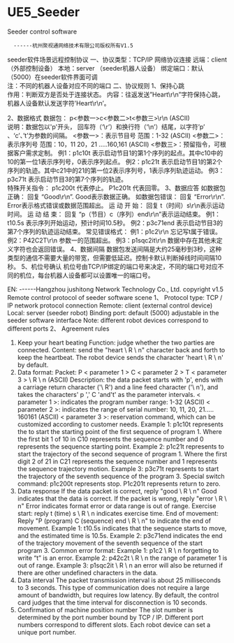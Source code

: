# UE5_Seeder
Seeder control software


      ------杭州聚视通网络技术有限公司版权所有V1.5
seeder软件场景远程控制协议
一、协议类型：TCP/IP 网络协议连接
远端：client （外部控制设备）
本地：server （seeder机器人设备）
绑定端口：默认（5000）在seeder软件界面可调  
注：不同的机器人设备对应不同的端口
二、协议规则
1、保持心跳  
作用：判断双方是否处于连接状态。
内容：往返发送”Heart\r\n”字符保持心跳，机器人设备默认发送字符’Heart\r\n’。

2、数据格式
数据包：  p<参数一>c<参数二>t<参数三>\r\n     (ASCII)  
说明：数据包以'p'开头， 回车符（‘\r’）和换行符（‘\n’）结尾，以字符’p’ 、‘c’、’t’为参数的间隔。
<参数一>：表示节目号 范围：1-32  (ASCII)
<参数二>：表示序列号 范围：10，11    20，21 .....160,161 (ASCII)
<参数三>：预留指令，可根据客户需求定制。
例1：p1c10t  表示启动节目1的第1个序列的起点。其中c10中的10的第一位1表示序列号，0表示序列起点。
例2：p1c21t  表示启动节目1的第2个序列的轨迹。其中c21中的21的第一位2表示序列号，1表示序列轨迹运动。
例3：p3c71t  表示启动节目3的第7个序列的轨迹。  
特殊开关指令： p1c200t 代表停止。
                   P1c201t 代表回零。
3、数据应答
如数据包正确： 回复 “Good\r\n”.   Good表示数据正确。
      如数据包错误： 回复 “Error\r\n”.  Error表示格式错误或数据范围超出。
      运 动  开 始：  回复 t（时间）s\r\n表示运动时间。
      运 动  结 束：  回复 “p（节目）c（序列）end\r\n”表示运动结束。
      例1：t10.5s   表示序列开始运动，预计时间10.5秒。
      例2：p3c71end  表示启动节目3的第7个序列的轨迹运动结束。
常见错误格式：
例1：p1c2\r\n    忘记写t属于错误。
例2：P42C2T\r\n  参数一的范围超出。
例3：p1sqc2it\r\n 数据中存在其他未定义字符也会返回错误。
4、数据间隔
数据包发送间隔是大约25毫秒到3秒，这种类型的通信不需要大量的带宽，但需要低延迟。控制卡默认判断掉线时间间隔10秒。
5、机位号确认
机位号由TCP/IP绑定的端口号来决定，不同的端口号对应不同的机位，每台机器人设备都可以设置唯一的端口号。



EN:
------Hangzhou jushitong Network Technology Co., Ltd. copyright v1.5
Remote control protocol of seeder software scene
1、 Protocol type: TCP / IP network protocol connection
Remote: client (external control device)
Local: server (seeder robot)
Binding port: default (5000) adjustable in the seeder software interface
Note: different robot devices correspond to different ports
2、 Agreement rules
1. Keep your heart beating
Function: judge whether the two parties are connected.
Content: send the "heart \ R \ n" character back and forth to keep the heartbeat. The robot device sends the character 'heart \ R \ n' by default.
2. Data format:
Packet: P < parameter 1 > C < parameter 2 > T < parameter 3 > \ R \ n (ASCII)
Description: the data packet starts with 'p', ends with a carriage return character ('\ R') and a line feed character ('\ n'), and takes the characters' p ',' C 'and't' as the parameter intervals.
< parameter 1 >: indicates the program number range: 1-32 (ASCII)
< parameter 2 >: indicates the range of serial number: 10, 11, 20, 21..... 160161 (ASCII)
< parameter 3 >: reservation command, which can be customized according to customer needs.
Example 1: p1c10t represents the to start the starting point of the first sequence of program 1. Where the first bit 1 of 10 in C10 represents the sequence number and 0 represents the sequence starting point.
Example 2: p1c21t represents to start the trajectory of the second sequence of program 1. Where the first digit 2 of 21 in C21 represents the sequence number and 1 represents the sequence trajectory motion.
Example 3: p3c71t represents to start the trajectory of the seventh sequence of the program 3.
Special switch command: p1c200t represents stop.
P1c201t represents return to zero.
3. Data response
If the data packet is correct, reply "good \ R \ n" Good indicates that the data is correct.
If the packet is wrong, reply "error \ R \ n" Error indicates format error or data range is out of range.
Exercise start: reply t (time) s \ R \ n indicates exercise time.
End of movement: Reply "P (program) C (sequence) end \ R \ n" to indicate the end of movement.
Example 1: t10.5s indicates that the sequence starts to move, and the estimated time is 10.5s.
Example 2: p3c71end indicates the end of the trajectory movement of the seventh sequence of the start program 3.
Common error format:
Example 1: p1c2 \ R \ n forgetting to write “t” is an error.
Example 2: p42c2t \ R \ n the range of parameter 1 is out of range.
Example 3: p1sqc2it \ R \ n an error will also be returned if there are other undefined characters in the data.
4. Data interval
The packet transmission interval is about 25 milliseconds to 3 seconds. This type of communication does not require a large amount of bandwidth, but requires low latency. By default, the control card judges that the time interval for disconnection is 10 seconds.
5. Confirmation of machine position number
The slot number is determined by the port number bound by TCP / IP. Different port numbers correspond to different slots. Each robot device can set a unique port number.
